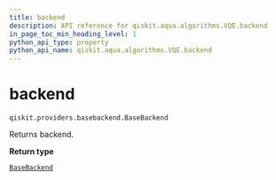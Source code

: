 ```yaml
---
title: backend
description: API reference for qiskit.aqua.algorithms.VQE.backend
in_page_toc_min_heading_level: 1
python_api_type: property
python_api_name: qiskit.aqua.algorithms.VQE.backend
---
```


# backend

<span id="qiskit.aqua.algorithms.VQE.backend" />

`qiskit.providers.basebackend.BaseBackend`

Returns backend.

**Return type**

[`BaseBackend`](qiskit.providers.BaseBackend "qiskit.providers.basebackend.BaseBackend")

